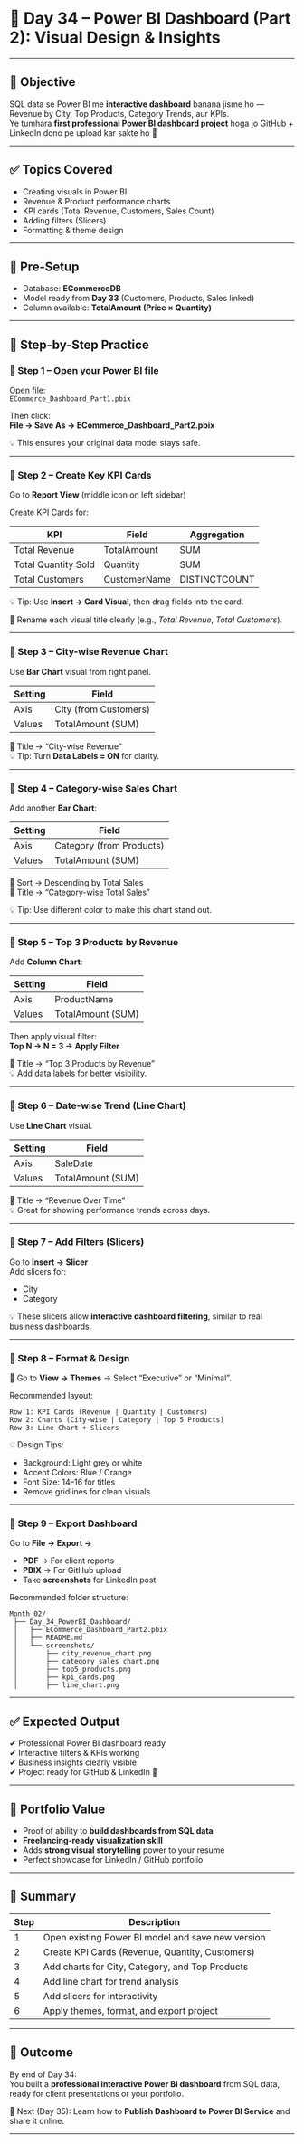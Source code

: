 
# 📅 Day 34 – Power BI Dashboard (Part 2): Visual Design & Insights

---

## 🎯 Objective

SQL data se Power BI me **interactive dashboard** banana jisme ho — Revenue by City, Top Products, Category Trends, aur KPIs.  
Ye tumhara **first professional Power BI dashboard project** hoga jo GitHub + LinkedIn dono pe upload kar sakte ho 💼

---

## ✅ Topics Covered

- Creating visuals in Power BI  
- Revenue & Product performance charts  
- KPI cards (Total Revenue, Customers, Sales Count)  
- Adding filters (Slicers)  
- Formatting & theme design  

---

## 🧩 Pre-Setup

- Database: **ECommerceDB**  
- Model ready from **Day 33** (Customers, Products, Sales linked)  
- Column available: **TotalAmount (Price × Quantity)**  

---

## 🚀 Step-by-Step Practice

### 🔹 Step 1 – Open your Power BI file

Open file:  
`ECommerce_Dashboard_Part1.pbix`  

Then click:  
**File → Save As → ECommerce_Dashboard_Part2.pbix**

💡 This ensures your original data model stays safe.

---

### 🔹 Step 2 – Create Key KPI Cards

Go to **Report View** (middle icon on left sidebar)

Create KPI Cards for:

| KPI | Field | Aggregation |
|------|--------|-------------|
| Total Revenue | TotalAmount | SUM |
| Total Quantity Sold | Quantity | SUM |
| Total Customers | CustomerName | DISTINCTCOUNT |

💡 Tip: Use **Insert → Card Visual**, then drag fields into the card.

🧠 Rename each visual title clearly (e.g., *Total Revenue*, *Total Customers*).

---

### 🔹 Step 3 – City-wise Revenue Chart

Use **Bar Chart** visual from right panel.

| Setting | Field |
|----------|--------|
| Axis | City (from Customers) |
| Values | TotalAmount (SUM) |

🧠 Title → “City-wise Revenue”  
💡 Tip: Turn **Data Labels = ON** for clarity.

---

### 🔹 Step 4 – Category-wise Sales Chart

Add another **Bar Chart**:

| Setting | Field |
|----------|--------|
| Axis | Category (from Products) |
| Values | TotalAmount (SUM) |

🧠 Sort → Descending by Total Sales  
🧠 Title → “Category-wise Total Sales”

💡 Tip: Use different color to make this chart stand out.

---

### 🔹 Step 5 – Top 3 Products by Revenue

Add **Column Chart**:

| Setting | Field |
|----------|--------|
| Axis | ProductName |
| Values | TotalAmount (SUM) |

Then apply visual filter:  
**Top N → N = 3 → Apply Filter**

🧠 Title → “Top 3 Products by Revenue”  
💡 Add data labels for better visibility.

---

### 🔹 Step 6 – Date-wise Trend (Line Chart)

Use **Line Chart** visual.

| Setting | Field |
|----------|--------|
| Axis | SaleDate |
| Values | TotalAmount (SUM) |

🧠 Title → “Revenue Over Time”  
💡 Great for showing performance trends across days.

---

### 🔹 Step 7 – Add Filters (Slicers)

Go to **Insert → Slicer**  
Add slicers for:

- City  
- Category  

💡 These slicers allow **interactive dashboard filtering**, similar to real business dashboards.

---

### 🔹 Step 8 – Format & Design

🎨 Go to **View → Themes** → Select “Executive” or “Minimal”.

Recommended layout:

```
Row 1: KPI Cards (Revenue | Quantity | Customers)
Row 2: Charts (City-wise | Category | Top 5 Products)
Row 3: Line Chart + Slicers
```

💡 Design Tips:  
- Background: Light grey or white  
- Accent Colors: Blue / Orange  
- Font Size: 14–16 for titles  
- Remove gridlines for clean visuals  

---

### 🔹 Step 9 – Export Dashboard

Go to **File → Export →**  
- **PDF** → For client reports  
- **PBIX** → For GitHub upload  
- Take **screenshots** for LinkedIn post

Recommended folder structure:

```
Month_02/
 ├── Day_34_PowerBI_Dashboard/
 │   ├── ECommerce_Dashboard_Part2.pbix
 │   ├── README.md
 │   └── screenshots/
 │       ├── city_revenue_chart.png
 │       ├── category_sales_chart.png
 │       ├── top5_products.png
 │       ├── kpi_cards.png
 │       ├── line_chart.png
```

---

## ✅ Expected Output

✔ Professional Power BI dashboard ready  
✔ Interactive filters & KPIs working  
✔ Business insights clearly visible  
✔ Project ready for GitHub & LinkedIn 🚀

---

## 🌟 Portfolio Value

- Proof of ability to **build dashboards from SQL data**  
- **Freelancing-ready visualization skill**  
- Adds **strong visual storytelling** power to your resume  
- Perfect showcase for LinkedIn / GitHub portfolio

---

## 🧠 Summary

| Step | Description |
|------|--------------|
| 1 | Open existing Power BI model and save new version |
| 2 | Create KPI Cards (Revenue, Quantity, Customers) |
| 3 | Add charts for City, Category, and Top Products |
| 4 | Add line chart for trend analysis |
| 5 | Add slicers for interactivity |
| 6 | Apply themes, format, and export project |

---

## 💼 Outcome

By end of Day 34:  
You built a **professional interactive Power BI dashboard** from SQL data, ready for client presentations or your portfolio.

🧩 Next (Day 35): Learn how to **Publish Dashboard to Power BI Service** and share it online.

---
